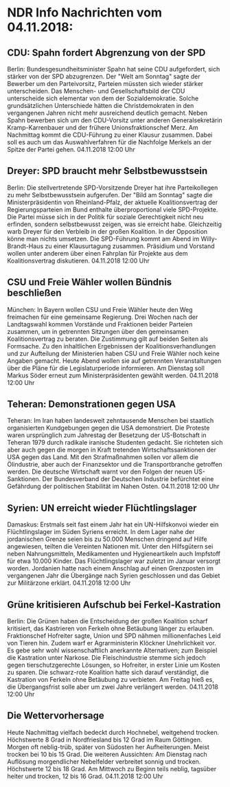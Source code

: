 # NDR Info Nachrichten vom 04.11.2018:


## CDU: Spahn fordert Abgrenzung von der SPD
Berlin:	Bundesgesundheitsminister Spahn hat seine CDU aufgefordert, sich stärker von der SPD abzugrenzen. Der "Welt am Sonntag" sagte der Bewerber um den Parteivorsitz, Parteien müssten sich wieder stärker unterscheiden. Das Menschen- und Gesellschaftsbild der CDU unterscheide sich elementar von dem der Sozialdemokratie. Solche grundsätzlichen Unterschiede hätten die Christdemokraten in den vergangenen Jahren nicht mehr ausreichend deutlich gemacht. Neben Spahn bewerben sich um den CDU-Vorsitz unter anderen Generalsekretärin Kramp-Karrenbauer und der frühere Unionsfraktionschef Merz. Am Nachmittag kommt die CDU-Führung zu einer Klausur zusammen. Dabei soll es auch um das Auswahlverfahren für die Nachfolge Merkels an der Spitze der Partei gehen. 04.11.2018 12:00 Uhr 

## Dreyer: SPD braucht mehr Selbstbewusstsein
Berlin: Die stellvertretende SPD-Vorsitzende Dreyer hat ihre Parteikollegen zu mehr Selbstbewusstsein aufgerufen. Der "Bild am Sonntag" sagte die Ministerpräsidentin von Rheinland-Pfalz, der aktuelle Koalitionsvertrag der Regierungsparteien im Bund enthalte überproportional viele SPD-Projekte. Die Partei müsse sich in der Politik für soziale Gerechtigkeit nicht neu erfinden, sondern selbstbewusst zeigen, was sie erreicht habe. Gleichzeitig warb Dreyer für den Verbleib in der großen Koalition. In der Opposition könne man nichts umsetzen. Die SPD-Führung kommt am Abend im Willy-Brandt-Haus zu einer Klausurtagung zusammen. Präsidium und Vorstand wollen unter anderem über einen Fahrplan für Projekte aus dem Koalitionsvertrag diskutieren. 04.11.2018 12:00 Uhr 

## CSU und Freie Wähler wollen Bündnis beschließen
München: In Bayern wollen CSU und Freie Wähler heute den Weg freimachen für eine gemeinsame Regierung. Drei Wochen nach der Landtagswahl kommen Vorstände und Fraktionen beider Parteien zusammen, um in getrennten Sitzungen über den gemeinsamen Koalitionsvertrag zu beraten. Die Zustimmung gilt auf beiden Seiten als Formsache. Zu den inhaltlichen Ergebnissen der Koalitionsverhandlungen und zur Aufteilung der Ministerien haben CSU und Freie Wähler noch keine Angaben gemacht. Heute Abend wollen sie auf getrennten Veranstaltungen über die Pläne für die Legislaturperiode informieren. Am Dienstag soll Markus Söder erneut zum Ministerpräsidenten gewählt werden. 04.11.2018 12:00 Uhr 

## Teheran: Demonstrationen gegen USA
Teheran:	Im Iran haben landesweit zehntausende Menschen bei staatlich organisierten Kundgebungen gegen die USA demonstriert. Die Proteste waren ursprünglich zum Jahrestag der Besetzung der US-Botschaft in Teheran 1979 durch radikale iranische Studenten gedacht. Sie richteten sich aber auch gegen die morgen in Kraft tretenden Wirtschaftssanktionen der USA gegen das Land. Mit den Strafmaßnahmen sollen vor allem die Ölindustrie, aber auch der Finanzsektor und die Transportbranche getroffen werden. Die deutsche Wirtschaft warnt vor den Folgen der neuen US-Sanktionen. Der Bundesverband der Deutschen Industrie befürchtet eine Gefährdung der politischen Stabilität im Nahen Osten. 04.11.2018 12:00 Uhr 

## Syrien: UN erreicht wieder Flüchtlingslager
Damaskus: Erstmals seit fast einem Jahr hat ein UN-Hilfskonvoi wieder ein Flüchtlingslager im Süden Syriens erreicht. In dem Lager nahe der jordanischen Grenze seien bis zu 50.000 Menschen dringend auf Hilfe angewiesen, teilten die Vereinten Nationen mit. Unter den Hilfsgütern sei neben Nahrungsmitteln, Medikamenten und Hygieneartikeln auch Impfstoff für etwa 10.000 Kinder. Das Flüchtlingslager war zuletzt im Januar versorgt worden. Jordanien hatte nach einem Anschlag auf einen Grenzposten im vergangenen Jahr die Übergänge nach Syrien geschlossen und das Gebiet zur Militärzone erklärt. 04.11.2018 12:00 Uhr 

## Grüne kritisieren Aufschub bei Ferkel-Kastration
Berlin:	Die Grünen haben die Entscheidung der großen Koalition scharf kritisiert, das Kastrieren von Ferkeln ohne Betäubung länger zu erlauben. Fraktionschef Hofreiter sagte, Union und SPD nähmen millionenfaches Leid von Tieren hin. Zudem warf er Agrarministerin Klöckner Unehrlichkeit vor. Es gebe sehr wohl wissenschaftlich anerkannte Alternativen; zum Beispiel die Kastration unter Narkose. Die Fleischindustrie stemme sich jedoch gegen tierschutzgerechte Lösungen, so Hofreiter, in erster Linie um Kosten zu sparen. Die schwarz-rote Koalition hatte sich darauf verständigt, die Kastration von Ferkeln ohne Betäubung zu verbieten. Am Freitag hieß es, die Übergangsfrist solle aber um zwei Jahre verlängert werden. 04.11.2018 12:00 Uhr 

## Die Wettervorhersage
Heute Nachmittag vielfach bedeckt durch Hochnebel, weitgehend trocken. Höchstwerte 8 Grad in Nordfriesland bis 12 Grad im Raum Göttingen. Morgen oft neblig-trüb, später von Südosten her Aufheiterungen. Meist trocken bei 10 bis 15 Grad. Die weiteren Aussichten: Am Dienstag nach Auflösung morgendlicher Nebelfelder verbreitet sonnig und trocken. Höchstwerte 12 bis 18 Grad. Am Mittwoch zu Beginn teils neblig, tagsüber heiter und trocken, 12 bis 16 Grad. 04.11.2018 12:00 Uhr 
